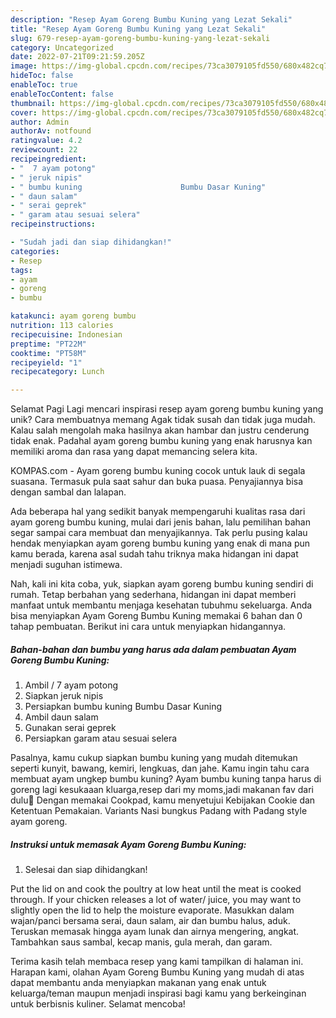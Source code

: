 ```yaml
---
description: "Resep Ayam Goreng Bumbu Kuning yang Lezat Sekali"
title: "Resep Ayam Goreng Bumbu Kuning yang Lezat Sekali"
slug: 679-resep-ayam-goreng-bumbu-kuning-yang-lezat-sekali
category: Uncategorized
date: 2022-07-21T09:21:59.205Z
image: https://img-global.cpcdn.com/recipes/73ca3079105fd550/680x482cq70/ayam-goreng-bumbu-kuning-foto-resep-utama.jpg
hideToc: false
enableToc: true
enableTocContent: false
thumbnail: https://img-global.cpcdn.com/recipes/73ca3079105fd550/680x482cq70/ayam-goreng-bumbu-kuning-foto-resep-utama.jpg
cover: https://img-global.cpcdn.com/recipes/73ca3079105fd550/680x482cq70/ayam-goreng-bumbu-kuning-foto-resep-utama.jpg
author: Admin
authorAv: notfound
ratingvalue: 4.2
reviewcount: 22
recipeingredient:
- "  7 ayam potong"
- " jeruk nipis"
- " bumbu kuning                      Bumbu Dasar Kuning"
- " daun salam"
- " serai geprek"
- " garam atau sesuai selera"
recipeinstructions:

- "Sudah jadi dan siap dihidangkan!"
categories:
- Resep
tags:
- ayam
- goreng
- bumbu

katakunci: ayam goreng bumbu 
nutrition: 113 calories
recipecuisine: Indonesian
preptime: "PT22M"
cooktime: "PT58M"
recipeyield: "1"
recipecategory: Lunch

---
```



Selamat Pagi Lagi mencari inspirasi resep ayam goreng bumbu kuning yang unik? Cara membuatnya memang Agak tidak susah dan tidak juga mudah. Kalau salah mengolah maka hasilnya akan hambar dan justru cenderung tidak enak. Padahal ayam goreng bumbu kuning yang enak harusnya kan memiliki aroma dan rasa yang dapat memancing selera kita.


KOMPAS.com - Ayam goreng bumbu kuning cocok untuk lauk di segala suasana. Termasuk pula saat sahur dan buka puasa. Penyajiannya bisa dengan sambal dan lalapan.

Ada beberapa hal yang sedikit banyak mempengaruhi kualitas rasa dari ayam goreng bumbu kuning, mulai dari jenis bahan, lalu pemilihan bahan segar sampai cara membuat dan menyajikannya. Tak perlu pusing kalau hendak menyiapkan ayam goreng bumbu kuning yang enak di mana pun kamu berada, karena asal sudah tahu triknya maka hidangan ini dapat menjadi suguhan istimewa.


Nah, kali ini kita coba, yuk, siapkan ayam goreng bumbu kuning sendiri di rumah. Tetap berbahan yang sederhana, hidangan ini dapat memberi manfaat untuk membantu menjaga kesehatan tubuhmu sekeluarga. Anda bisa menyiapkan Ayam Goreng Bumbu Kuning memakai 6 bahan dan 0 tahap pembuatan. Berikut ini cara untuk menyiapkan hidangannya.

<!--inarticleads1-->

##### Bahan-bahan dan bumbu yang harus ada dalam pembuatan Ayam Goreng Bumbu Kuning:

1. Ambil  / 7 ayam potong
1. Siapkan  jeruk nipis
1. Persiapkan  bumbu kuning                      Bumbu Dasar Kuning
1. Ambil  daun salam
1. Gunakan  serai geprek
1. Persiapkan  garam atau sesuai selera


Pasalnya, kamu cukup siapkan bumbu kuning yang mudah ditemukan seperti kunyit, bawang, kemiri, lengkuas, dan jahe. Kamu ingin tahu cara membuat ayam ungkep bumbu kuning? Ayam bumbu kuning tanpa harus di goreng lagi kesukaaan kluarga,resep dari my moms,jadi makanan fav dari dulu🥰 Dengan memakai Cookpad, kamu menyetujui Kebijakan Cookie dan Ketentuan Pemakaian. Variants Nasi bungkus Padang with Padang style ayam goreng. 

<!--inarticleads2-->

##### Instruksi untuk memasak Ayam Goreng Bumbu Kuning:


1. Selesai dan siap dihidangkan!

Put the lid on and cook the poultry at low heat until the meat is cooked through. If your chicken releases a lot of water/ juice, you may want to slightly open the lid to help the moisture evaporate. Masukkan dalam wajan/panci bersama serai, daun salam, air dan bumbu halus, aduk. Teruskan memasak hingga ayam lunak dan airnya mengering, angkat. Tambahkan saus sambal, kecap manis, gula merah, dan garam. 

Terima kasih telah membaca resep yang kami tampilkan di halaman ini. Harapan kami, olahan Ayam Goreng Bumbu Kuning yang mudah di atas dapat membantu anda menyiapkan makanan yang enak untuk keluarga/teman maupun menjadi inspirasi bagi kamu yang berkeinginan untuk berbisnis kuliner. Selamat mencoba!

